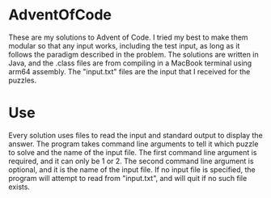 # AdventOfCode
These are my solutions to Advent of Code. I tried my best to make them modular so that any input works, including the test input, as long as it follows the paradigm described in the problem. The solutions are written in Java, and the .class files are from compiling in a MacBook terminal using arm64 assembly. The "input.txt" files are the input that I received for the puzzles.

# Use
Every solution uses files to read the input and standard output to display the answer. The program takes command line arguments to tell it which puzzle to solve and the name of the input file. The first command line argument is required, and it can only be 1 or 2. The second command line argument is optional, and it is the name of the input file. If no input file is specified, the program will attempt to read from "input.txt", and will quit if no such file exists.
